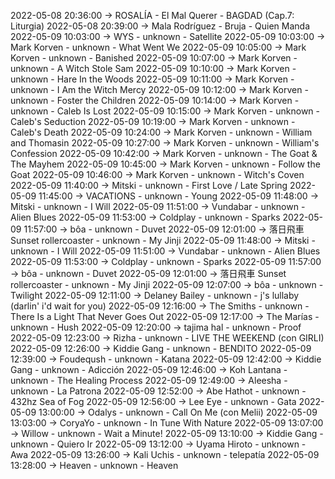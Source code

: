 2022-05-08 20:36:00 -> ROSALÍA - El Mal Querer - BAGDAD (Cap.7: Liturgia)
2022-05-08 20:39:00 -> Mala Rodríguez - Bruja - Quien Manda
2022-05-09 10:03:00 -> WYS - unknown - Satellite
2022-05-09 10:03:00 -> Mark Korven - unknown - What Went We
2022-05-09 10:05:00 -> Mark Korven - unknown - Banished
2022-05-09 10:07:00 -> Mark Korven - unknown - A Witch Stole Sam
2022-05-09 10:10:00 -> Mark Korven - unknown - Hare In the Woods
2022-05-09 10:11:00 -> Mark Korven - unknown - I Am the Witch Mercy
2022-05-09 10:12:00 -> Mark Korven - unknown - Foster the Children
2022-05-09 10:14:00 -> Mark Korven - unknown - Caleb Is Lost
2022-05-09 10:15:00 -> Mark Korven - unknown - Caleb's Seduction
2022-05-09 10:19:00 -> Mark Korven - unknown - Caleb's Death
2022-05-09 10:24:00 -> Mark Korven - unknown - William and Thomasin
2022-05-09 10:27:00 -> Mark Korven - unknown - William's Confession
2022-05-09 10:42:00 -> Mark Korven - unknown - The Goat & The Mayhem
2022-05-09 10:45:00 -> Mark Korven - unknown - Follow the Goat
2022-05-09 10:46:00 -> Mark Korven - unknown - Witch's Coven
2022-05-09 11:40:00 -> Mitski - unknown - First Love / Late Spring
2022-05-09 11:45:00 -> VACATIONS - unknown - Young
2022-05-09 11:48:00 -> Mitski - unknown - I Will
2022-05-09 11:51:00 -> Vundabar - unknown - Alien Blues
2022-05-09 11:53:00 -> Coldplay - unknown - Sparks
2022-05-09 11:57:00 -> bôa - unknown - Duvet
2022-05-09 12:01:00 -> 落日飛車 Sunset rollercoaster - unknown - My Jinji
2022-05-09 11:48:00 -> Mitski - unknown - I Will
2022-05-09 11:51:00 -> Vundabar - unknown - Alien Blues
2022-05-09 11:53:00 -> Coldplay - unknown - Sparks
2022-05-09 11:57:00 -> bôa - unknown - Duvet
2022-05-09 12:01:00 -> 落日飛車 Sunset rollercoaster - unknown - My Jinji
2022-05-09 12:07:00 -> bôa - unknown - Twilight
2022-05-09 12:11:00 -> Delaney Bailey - unknown - j's lullaby (darlin' i'd wait for you)
2022-05-09 12:16:00 -> The Smiths - unknown - There Is a Light That Never Goes Out
2022-05-09 12:17:00 -> The Marías - unknown - Hush
2022-05-09 12:20:00 -> tajima hal - unknown - Proof
2022-05-09 12:23:00 -> Rizha - unknown - LIVE THE WEEKEND (con GIRLI)
2022-05-09 12:26:00 -> Kiddie Gang - unknown - BENDITO
2022-05-09 12:39:00 -> Foudeqush - unknown - Katana
2022-05-09 12:42:00 -> Kiddie Gang - unknown - Adicción
2022-05-09 12:46:00 -> Koh Lantana - unknown - The Healing Process
2022-05-09 12:49:00 -> Aleesha - unknown - La Patrona
2022-05-09 12:52:00 -> Abe Hathot - unknown - 432hz Sea of Fog
2022-05-09 12:56:00 -> Lee Eye - unknown - Gata
2022-05-09 13:00:00 -> Odalys - unknown - Call On Me (con Melii)
2022-05-09 13:03:00 -> CoryaYo - unknown - In Tune With Nature
2022-05-09 13:07:00 -> Willow - unknown - Wait a Minute!
2022-05-09 13:10:00 -> Kiddie Gang - unknown - Quiero Ir
2022-05-09 13:12:00 -> Uyama Hiroto - unknown - Awa
2022-05-09 13:26:00 -> Kali Uchis - unknown - telepatía
2022-05-09 13:28:00 -> Heaven - unknown - Heaven
